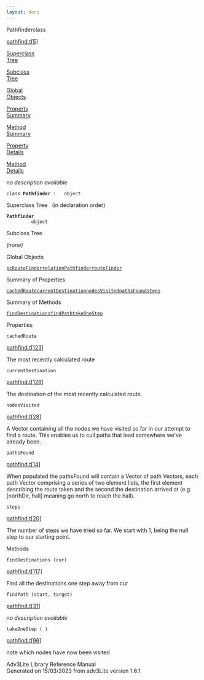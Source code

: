 ```yaml
---
layout: docs
---
```

<span class="title">Pathfinder</span><span class="type">class</span>

[pathfind.t](../file/pathfind.t.html)\[[5](../source/pathfind.t.html#5)\]

[Superclass  
Tree](#_SuperClassTree_)

[Subclass  
Tree](#_SubClassTree_)

[Global  
Objects](#_ObjectSummary_)

[Property  
Summary](#_PropSummary_)

[Method  
Summary](#_MethodSummary_)

[Property  
Details](#_Properties_)

[Method  
Details](#_Methods_)



*no description available*

`class `**`Pathfinder`**` :   object`



<span id="_SuperClassTree_"></span>



<span class="hdln">Superclass Tree</span>   (in declaration order)



**`Pathfinder`**  
`         object`  
<span id="_SubClassTree_"></span>



<span class="hdln">Subclass Tree</span>  



*(none)* <span id="_ObjectSummary_"></span>



<span class="hdln">Global Objects</span>  



[`pcRouteFinder`](../object/pcRouteFinder.html)[`relationPathfinder`](../object/relationPathfinder.html)[`routeFinder`](../object/routeFinder.html)
<span id="_PropSummary_"></span>



<span class="hdln">Summary of Properties</span>  



[`cachedRoute`](#cachedRoute)[`currentDestination`](#currentDestination)[`nodesVisited`](#nodesVisited)[`pathsFound`](#pathsFound)[`steps`](#steps)

<span id="_MethodSummary_"></span>



<span class="hdln">Summary of Methods</span>  



[`findDestinations`](#findDestinations)[`findPath`](#findPath)[`takeOneStep`](#takeOneStep)

<span id="_Properties_"></span>



<span class="hdln">Properties</span>  



<span id="cachedRoute"></span>

`cachedRoute`

[pathfind.t](../file/pathfind.t.html)\[[123](../source/pathfind.t.html#123)\]



The most recently calculated route



<span id="currentDestination"></span>

`currentDestination`

[pathfind.t](../file/pathfind.t.html)\[[126](../source/pathfind.t.html#126)\]



The destination of the most recently calculated route.



<span id="nodesVisited"></span>

`nodesVisited`

[pathfind.t](../file/pathfind.t.html)\[[28](../source/pathfind.t.html#28)\]



A Vector containing all the nodes we have visited so far in our attempt
to find a route. This enables us to cull paths that lead somewhere we've
already been.



<span id="pathsFound"></span>

`pathsFound`

[pathfind.t](../file/pathfind.t.html)\[[14](../source/pathfind.t.html#14)\]



When populated the pathsFound will contain a Vector of path Vectors,
each path Vector comprising a series of two element lists, the first
element describing the route taken and the second the destination
arrived at (e.g. \[northDir, hall\] meaning go north to reach the hall).



<span id="steps"></span>

`steps`

[pathfind.t](../file/pathfind.t.html)\[[20](../source/pathfind.t.html#20)\]



The number of steps we have tried so far. We start with 1, being the
null step to our starting point.



<span id="_Methods_"></span>



<span class="hdln">Methods</span>  



<span id="findDestinations"></span>

`findDestinations (cur)`

[pathfind.t](../file/pathfind.t.html)\[[117](../source/pathfind.t.html#117)\]



Find all the destinations one step away from cur



<span id="findPath"></span>

`findPath (start, target)`

[pathfind.t](../file/pathfind.t.html)\[[31](../source/pathfind.t.html#31)\]



*no description available*



<span id="takeOneStep"></span>

`takeOneStep ( )`

[pathfind.t](../file/pathfind.t.html)\[[96](../source/pathfind.t.html#96)\]



note which nodes have now been visited





Adv3Lite Library Reference Manual  
Generated on 15/03/2023 from adv3Lite version 1.6.1


